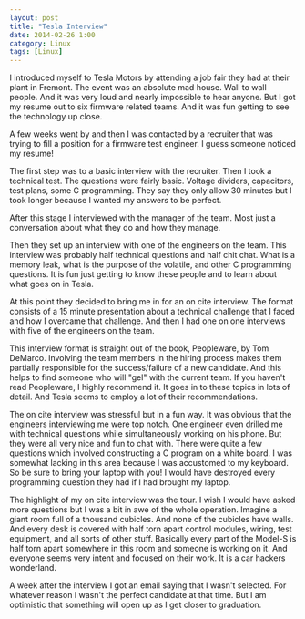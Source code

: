 ```yaml
---
layout: post
title: "Tesla Interview"
date: 2014-02-26 1:00
category: Linux
tags: [Linux]
---
```


I introduced myself to Tesla Motors by attending a job
fair they had at their plant in Fremont.
The event was an absolute mad house.
Wall to wall people.
And it was very loud and nearly impossible to hear anyone.
But I got my resume out to six firmware related teams.
And it was fun getting to see the technology up close.

A few weeks went by and then I was contacted by a recruiter
that was trying to fill a position for a firmware test engineer.
I guess someone noticed my resume!

The first step was to a basic interview with the recruiter.
Then I took a technical test.
The questions were fairly basic.  Voltage dividers, capacitors,
test plans, some C programming.
They say they only allow 30 minutes but I took longer because I
wanted my answers to be perfect.

After this stage I interviewed with the manager of the team.
Most just a conversation about what they do and how they manage.

Then they set up an interview with one of the engineers on the team.
This interview was probably half technical questions and half
chit chat.
What is a memory leak, what is the purpose of the volatile, and
other C programming questions.
It is fun just getting to know these people and to learn about what
goes on in Tesla.

At this point they decided to bring me in for an on cite interview.
The format consists of a 15 minute presentation about a technical
challenge that I faced and how I overcame that challenge.
And then I had one on one interviews with five of the engineers on
the team.

This interview format is straight out of the book, Peopleware, by Tom DeMarco.
Involving the team members in the hiring process makes them partially
responsible for the success/failure of a new candidate.
And this helps to find someone who will "gel" with the current team.
If you haven't read Peopleware, I highly recommend it.
It goes in to these topics in lots of detail.
And Tesla seems to employ a lot of their recommendations.

The on cite interview was stressful but in a fun way.
It was obvious that the engineers interviewing me were top notch.
One engineer even drilled me with technical questions while
simultaneously working on his phone.
But they were all very nice and fun to chat with.
There were quite a few questions which involved constructing a C program
on a white board.
I was somewhat lacking in this area because I was accustomed to my
keyboard.
So be sure to bring your laptop with you!
I would have destroyed every programming question they had
if I had brought my laptop.

The highlight of my on cite interview was the tour.
I wish I would have asked more questions but I was a bit in
awe of the whole operation.
Imagine a giant room full of a thousand cubicles.
And none of the cubicles have walls.
And every desk is covered with half torn apart control modules,
wiring, test equipment, and all sorts of other stuff.
Basically every part of the Model-S is half torn apart somewhere
in this room and someone is working on it.
And everyone seems very intent and focused on their work.
It is a car hackers wonderland.

A week after the interview I got an email saying that I wasn't selected.
For whatever reason I wasn't the perfect candidate at that time.
But I am optimistic that something will open up as I get closer to graduation.

